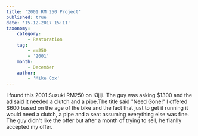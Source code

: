 ```yaml
---
title: '2001 RM 250 Project'
published: true
date: '15-12-2017 15:11'
taxonomy:
    category:
        - Restoration
    tag:
        - rm250
        - '2001'
    month:
        - December
    author:
        - 'Mike Cox'
---
```


I found this 2001 Suzuki RM250 on Kijiji.  The guy was asking $1300 and the ad said it needed a clutch and a pipe.The title said "Need Gone!"  I offered $600 based on the age of the bike and the fact that just to get it running it would need a clutch, a pipe and a seat assuming everything else was fine.  The guy didn't like the offer but after a month of trying to sell, he fianlly accepted my offer.